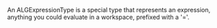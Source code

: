 An ALGExpressionType is a special type that represents an expression, anything you could evaluate in a workspace, prefixed with a '='.